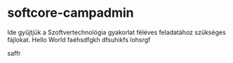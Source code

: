 softcore-campadmin
==================
Ide gyűjtjük a Szoftvertechnológia gyakorlat féléves feladatához szükséges fájlokat.
Hello World
faéhsdfgkh
dfsuhikfs
lohsrgf

saffr
